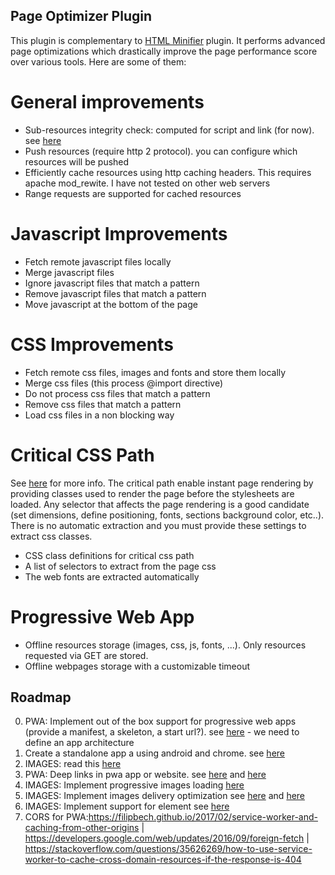 
Page Optimizer Plugin
---------------------

This plugin is complementary to [HTML Minifier](https://git.inimov.com/projects/WO/repos/html-minifier/) plugin. It performs advanced page optimizations which drastically improve the page performance score over various tools. Here are some of them:

# General improvements

- Sub-resources integrity check: computed for script and link (for now). see [here](https://hacks.mozilla.org/2015/09/subresource-integrity-in-firefox-43/)
- Push resources (require http 2 protocol). you can configure which resources will be pushed
- Efficiently cache resources using http caching headers. This requires apache mod_rewite. I have not tested on other web servers
- Range requests are supported for cached resources

# Javascript Improvements

- Fetch remote javascript files locally
- Merge javascript files
- Ignore javascript files that match a pattern
- Remove javascript files that match a pattern
- Move javascript at the bottom of the page

# CSS Improvements

- Fetch remote css files, images and fonts and store them locally
- Merge css files (this process @import directive)
- Do not process css files that match a pattern
- Remove css files that match a pattern
- Load css files in a non blocking way

# Critical CSS Path

See [here](https://developers.google.com/speed/docs/insights/OptimizeCSSDelivery) for more info. The critical path enable instant page rendering by providing classes used to render the page before the stylesheets are loaded.
Any selector that affects the page rendering is a good candidate (set dimensions, define positioning, fonts, sections background color, etc..). There is no automatic extraction and you must provide these settings to extract css classes.

- CSS class definitions for critical css path
- A list of selectors to extract from the page css
- The web fonts are extracted automatically 

# Progressive Web App

- Offline resources storage (images, css, js, fonts, ...). Only resources requested via GET are stored.
- Offline webpages storage with a customizable timeout

Roadmap
-------

0. PWA: Implement out of the box support for progressive web apps (provide a manifest, a skeleton, a start url?). see [here](https://techbeacon.com/how-use-service-workers-progressive-web-apps?utm_source=mobilewebweekly&utm_medium=email) - we need to define an app architecture
0. Create a standalone app a using android and chrome. see [here](https://developers.google.com/web/updates/2014/11/Support-for-installable-web-apps-with-webapp-manifest-in-chrome-38-for-Android)
0. IMAGES: read this [here](https://kinsta.com/blog/optimize-images-for-web/)
0. PWA: Deep links in pwa app or website. see [here](http://blog.teamtreehouse.com/registering-protocol-handlers-web-applications) and [here](https://developer.mozilla.org/en-US/docs/Web-based_protocol_handlers)
0. IMAGES: Implement progressive images loading [here](https://jmperezperez.com/medium-image-progressive-loading-placeholder/)
0. IMAGES: Implement images delivery optimization see [here](https://www.smashingmagazine.com/2017/04/content-delivery-network-optimize-images/) and [here](https://developers.google.com/web/updates/2015/09/automating-resource-selection-with-client-hints)
0. IMAGES: Implement support for <pictures> element see [here](https://www.smashingmagazine.com/2013/10/automate-your-responsive-images-with-mobify-js/)
0. CORS for PWA:https://filipbech.github.io/2017/02/service-worker-and-caching-from-other-origins | https://developers.google.com/web/updates/2016/09/foreign-fetch | https://stackoverflow.com/questions/35626269/how-to-use-service-worker-to-cache-cross-domain-resources-if-the-response-is-404